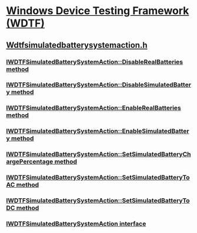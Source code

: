 # [Windows Device Testing Framework (WDTF)](../_dtf/index.md)
## [Wdtfsimulatedbatterysystemaction.h](index.md)
### [IWDTFSimulatedBatterySystemAction::DisableRealBatteries method](../wdtfsimulatedbatterysystemaction/nf-wdtfsimulatedbatterysystemaction-iwdtfsimulatedbatterysystemaction-disablerealbatteries.md)
### [IWDTFSimulatedBatterySystemAction::DisableSimulatedBattery method](../wdtfsimulatedbatterysystemaction/nf-wdtfsimulatedbatterysystemaction-iwdtfsimulatedbatterysystemaction-disablesimulatedbattery.md)
### [IWDTFSimulatedBatterySystemAction::EnableRealBatteries method](../wdtfsimulatedbatterysystemaction/nf-wdtfsimulatedbatterysystemaction-iwdtfsimulatedbatterysystemaction-enablerealbatteries.md)
### [IWDTFSimulatedBatterySystemAction::EnableSimulatedBattery method](../wdtfsimulatedbatterysystemaction/nf-wdtfsimulatedbatterysystemaction-iwdtfsimulatedbatterysystemaction-enablesimulatedbattery.md)
### [IWDTFSimulatedBatterySystemAction::SetSimulatedBatteryChargePercentage method](../wdtfsimulatedbatterysystemaction/nf-wdtfsimulatedbatterysystemaction-iwdtfsimulatedbatterysystemaction-setsimulatedbatterychargepercentage.md)
### [IWDTFSimulatedBatterySystemAction::SetSimulatedBatteryToAC method](../wdtfsimulatedbatterysystemaction/nf-wdtfsimulatedbatterysystemaction-iwdtfsimulatedbatterysystemaction-setsimulatedbatterytoac.md)
### [IWDTFSimulatedBatterySystemAction::SetSimulatedBatteryToDC method](../wdtfsimulatedbatterysystemaction/nf-wdtfsimulatedbatterysystemaction-iwdtfsimulatedbatterysystemaction-setsimulatedbatterytodc.md)
### [IWDTFSimulatedBatterySystemAction interface](../wdtfsimulatedbatterysystemaction/nn-wdtfsimulatedbatterysystemaction-iwdtfsimulatedbatterysystemaction.md)
